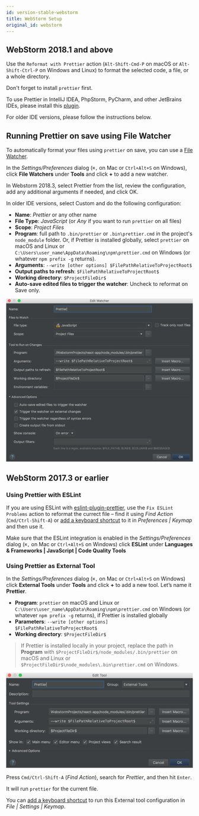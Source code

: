 ```yaml
---
id: version-stable-webstorm
title: WebStorm Setup
original_id: webstorm
---
```


## WebStorm 2018.1 and above

Use the `Reformat with Prettier` action (`Alt-Shift-Cmd-P` on macOS or `Alt-Shift-Ctrl-P` on Windows and Linux) to format the selected code, a file, or a whole directory.

Don't forget to install `prettier` first.

To use Prettier in IntelliJ IDEA, PhpStorm, PyCharm, and other JetBrains IDEs, please install this [plugin](https://plugins.jetbrains.com/plugin/10456-prettier).

For older IDE versions, please follow the instructions below.

## Running Prettier on save using File Watcher

To automatically format your files using `prettier` on save, you can use a [File Watcher](https://plugins.jetbrains.com/plugin/7177-file-watchers).

In the _Settings/Preferences_ dialog (`⌘,` on Mac or `Ctrl+Alt+S` on Windows), click **File Watchers** under **Tools** and click **+** to add a new watcher.

In Webstorm 2018.3, select Prettier from the list, review the configuration, add any additional arguments if needed, and click OK.

In older IDE versions, select Custom and do the following configuration:

- **Name**: _Prettier_ or any other name
- **File Type**: _JavaScript_ (or _Any_ if you want to run `prettier` on all files)
- **Scope**: _Project Files_
- **Program**: full path to `.bin/prettier` or `.bin\prettier.cmd` in the project's `node_module` folder. Or, if Prettier is installed globally, select `prettier` on macOS and Linux or `C:\Users\user_name\AppData\Roaming\npm\prettier.cmd` on Windows (or whatever `npm prefix -g` returns).
- **Arguments**: `--write [other options] $FilePathRelativeToProjectRoot$`
- **Output paths to refresh**: `$FilePathRelativeToProjectRoot$`
- **Working directory**: `$ProjectFileDir$`
- **Auto-save edited files to trigger the watcher**: Uncheck to reformat on Save only.

![Example](/docs/assets/webstorm/file-watcher-prettier.png)

## WebStorm 2017.3 or earlier

### Using Prettier with ESLint

If you are using ESLint with [eslint-plugin-prettier](https://github.com/prettier/eslint-plugin-prettier), use the `Fix ESLint Problems` action to reformat the currect file – find it using _Find Action_ (`Cmd/Ctrl-Shift-A`) or [add a keyboard shortcut](https://www.jetbrains.com/help/webstorm/configuring-keyboard-shortcuts.html) to it in _Preferences | Keymap_ and then use it.

Make sure that the ESLint integration is enabled in the _Settings/Preferences_ dialog (`⌘,` on Mac or `Ctrl+Alt+S` on Windows) click **ESLint** under **Languages & Frameworks | JavaScript | Code Quality Tools**

### Using Prettier as External Tool

In the _Settings/Preferences_ dialog (`⌘,` on Mac or `Ctrl+Alt+S` on Windows) click **External Tools** under **Tools** and click **+** to add a new tool. Let’s name it **Prettier**.

- **Program**: `prettier` on macOS and Linux or `C:\Users\user_name\AppData\Roaming\npm\prettier.cmd` on Windows (or whatever `npm prefix -g` returns), if Prettier is installed globally
- **Parameters**: `--write [other options] $FilePathRelativeToProjectRoot$`
- **Working directory**: `$ProjectFileDir$`

> If Prettier is installed locally in your project, replace the path in **Program** with `$ProjectFileDir$/node_modules/.bin/prettier` on macOS and Linux or `$ProjectFileDir$\node_modules\.bin\prettier.cmd` on Windows.

![Example](/docs/assets/webstorm/external-tool-prettier.png)

Press `Cmd/Ctrl-Shift-A` (_Find Action_), search for _Prettier_, and then hit `Enter`.

It will run `prettier` for the current file.

You can [add a keyboard shortcut](https://www.jetbrains.com/help/webstorm/configuring-keyboard-shortcuts.html) to run this External tool configuration in _File | Settings | Keymap_.
